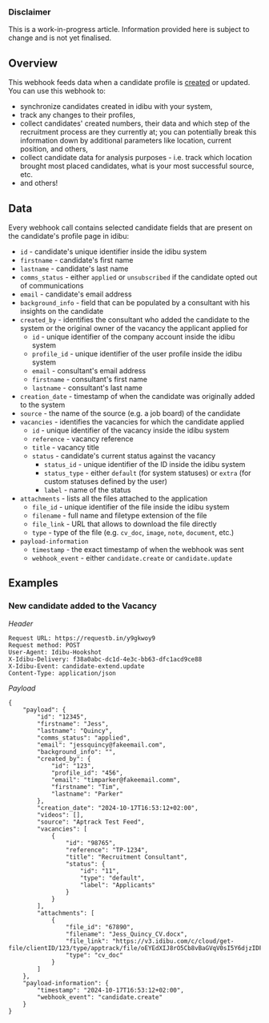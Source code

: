 ### Disclaimer

This is a work-in-progress article. Information provided here is subject to change and is not yet finalised.

## Overview

This webhook feeds data when a candidate profile is [created](http://v3-docs.idibu.com/article/289-uploading-candidates-article) or updated. You can use this webhook to:

- synchronize candidates created in idibu with your system,
- track any changes to their profiles,
- collect candidates' created numbers, their data and which step of the recruitment process are they currently at; you can potentially break this information down by additional parameters like location, current position, and others,
- collect candidate data for analysis purposes - i.e. track which location brought most placed candidates, what is your most successful source, etc.
- and others!

## Data

Every webhook call contains selected candidate fields that are present on the candidate's profile page in idibu:

- `id` - candidate's unique identifier inside the idibu system
- `firstname` - candidate's first name
- `lastname` - candidate's last name
- `comms_status` - either `applied` or `unsubscribed` if the candidate opted out of communications
- `email` - candidate's email address
- `background_info` - field that can be populated by a consultant with his insights on the candidate
- `created_by` - identifies the consultant who added the candidate to the system or the original owner of the vacancy the applicant applied for
  - `id` - unique identifier of the company account inside the idibu system
  - `profile_id` - unique identifier of the user profile inside the idibu system
  - `email` - consultant's email address
  - `firstname` - consultant's first name
  - `lastname` - consultant's last name
- `creation_date` - timestamp of when the candidate was originally added to the system
- `source` - the name of the source (e.g. a job board) of the candidate
- `vacancies` - identifies the vacancies for which the candidate applied
  - `id` - unique identifier of the vacancy inside the idibu system
  - `reference` - vacancy reference
  - `title` - vacancy title
  - `status` - candidate's current status against the vacancy
    - `status_id` - unique identifier of the ID inside the idibu system
    - `status_type` - either `default` (for system statuses) or `extra` (for custom statuses defined by the user)
    - `label` - name of the status
- `attachments` - lists all the files attached to the application
  - `file_id` - unique identifier of the file inside the idibu system
  - `filename` - full name and filetype extension of the file
  - `file_link` - URL that allows to download the file directly
  - `type` - type of the file (e.g. `cv_doc`, `image`, `note`, `document`, etc.)
- `payload-information`
  - `timestamp` - the exact timestamp of when the webhook was sent
  - `webhook_event` - either `candidate.create` or `candidate.update`

## Examples

### New candidate added to the Vacancy

*Header*

```
Request URL: https://requestb.in/y9gkwoy9
Request method: POST
User-Agent: Idibu-Hookshot
X-Idibu-Delivery: f38a0abc-dc1d-4e3c-bb63-dfc1acd9ce88
X-Idibu-Event: candidate-extend.update
Content-Type: application/json
```

*Payload*
```
{
	"payload": {
		"id": "12345",
		"firstname": "Jess",
		"lastname": "Quincy",
		"comms_status": "applied",
		"email": "jessquincy@fakeemail.com",
		"background_info": "",
		"created_by": {
			"id": "123",
			"profile_id": "456",
			"email": "timparker@fakeemail.comm",
			"firstname": "Tim",
			"lastname": "Parker"
		},
		"creation_date": "2024-10-17T16:53:12+02:00",
		"videos": [],
		"source": "Aptrack Test Feed",
		"vacancies": [
			{
				"id": "98765",
				"reference": "TP-1234",
				"title": "Recruitment Consultant",
				"status": {
					"id": "11",
					"type": "default",
					"label": "Applicants"
				}
			}
		],
		"attachments": [
			{
				"file_id": "67890",
				"filename": "Jess_Quincy_CV.docx",
				"file_link": "https://v3.idibu.com/c/cloud/get-file/clientID/123/type/apptrack/file/oEYEdXIJ8rO5Cb8vBaGVqV0sI5Y6djzIDFx2TIsuquRUZUvFSBerrSbHa9MHyjstuU7exRO7OA9gi31z/id/67890",
				"type": "cv_doc"
			}
		]
	},
	"payload-information": {
		"timestamp": "2024-10-17T16:53:12+02:00",
		"webhook_event": "candidate.create"
	}
}
```


